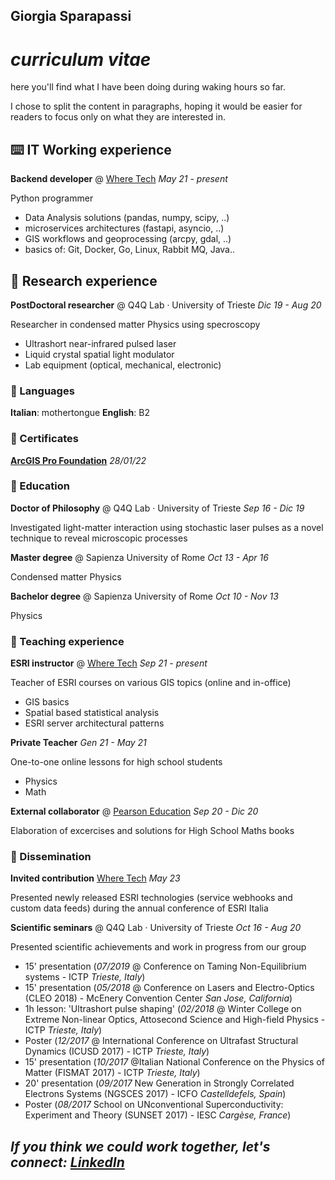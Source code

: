 ## Giorgia Sparapassi

# _curriculum vitae_

here you'll find what I have been doing during waking hours so far.

I chose to split the content in paragraphs, hoping it would be easier for readers to focus only on what they are interested in.



## ⌨️ IT Working experience


**Backend developer** @ [Where Tech](https://wheretech.it/) _May 21 - present_

Python programmer

- Data Analysis solutions (pandas, numpy, scipy, ..)
- microservices architectures (fastapi, asyncio, ..)
- GIS workflows and geoprocessing (arcpy, gdal, ..)
- basics of: Git, Docker, Go, Linux, Rabbit MQ, Java..


## 🔬 Research experience


**PostDoctoral researcher** @ Q4Q Lab · University of Trieste _Dic 19 - Aug 20_

Researcher in condensed matter Physics using specroscopy

- Ultrashort near-infrared pulsed laser
- Liquid crystal spatial light modulator
- Lab equipment (optical, mechanical, electronic)


### 💬 Languages

**Italian**: mothertongue
**English**: B2


### 📃 Certificates

[**ArcGIS Pro Foundation**](https://www.credly.com/badges/45c6c71b-e405-4ff3-97c8-a62f0b65b371) _28/01/22_


### 📖 Education


**Doctor of Philosophy** @ Q4Q Lab · University of Trieste _Sep 16 - Dic 19_

Investigated light-matter interaction using stochastic laser pulses as a novel technique to reveal microscopic processes


**Master degree** @ Sapienza University of Rome _Oct 13 - Apr 16_

Condensed matter Physics


**Bachelor degree** @ Sapienza University of Rome _Oct 10 - Nov 13_

Physics


### 📝 Teaching experience


**ESRI instructor** @ [Where Tech](https://wheretech.it/) _Sep 21 - present_

Teacher of ESRI courses on various GIS topics (online and in-office)

- GIS basics
- Spatial based statistical analysis
- ESRI server architectural patterns


**Private Teacher** _Gen 21 - May 21_

One-to-one online lessons for high school students

- Physics
- Math


**External collaborator** @ [Pearson Education](https://plc.pearson.com/) _Sep 20 - Dic 20_

Elaboration of excercises and solutions for High School Maths books


### 🎤 Dissemination


**Invited contribution** [Where Tech](https://wheretech.it/) _May 23_

Presented newly released ESRI technologies (service webhooks and custom data feeds) during the annual conference of ESRI Italia


**Scientific seminars** @ Q4Q Lab · University of Trieste _Oct 16 - Aug 20_

Presented scientific achievements and work in progress from our group
- 15' presentation (_07/2019_ @ Conference on Taming Non-Equilibrium systems - ICTP _Trieste, Italy_)
- 15' presentation (_05/2018_ @ Conference on Lasers and Electro-Optics (CLEO 2018) - McEnery Convention Center _San Jose, California_)
- 1h lesson: 'Ultrashort pulse shaping' (_02/2018_ @ Winter College on Extreme Non-linear Optics, Attosecond Science and High-field Physics - ICTP _Trieste, Italy_)
- Poster (_12/2017_ @ International Conference on Ultrafast Structural Dynamics (ICUSD 2017) - ICTP _Trieste, Italy_)
- 15' presentation (_10/2017_ @Italian National Conference on the Physics of Matter (FISMAT 2017) - ICTP _Trieste, Italy_)
- 20' presentation (_09/2017_ New Generation in Strongly Correlated Electrons Systems (NGSCES 2017) - ICFO _Castelldefels, Spain_)
- Poster (_08/2017_ School on UNconventional Superconductivity: Experiment and Theory (SUNSET 2017) - IESC _Cargèse, France_)




## _If you think we could work together, let's connect: [LinkedIn](https://www.linkedin.com/in/giorgia-sparapassi/)_
